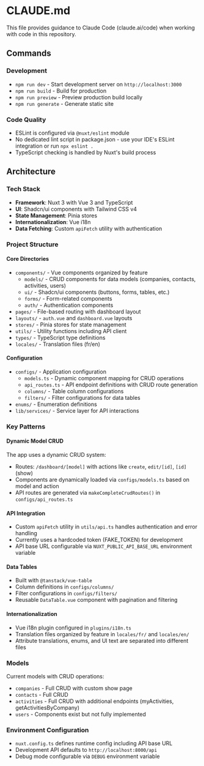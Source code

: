 # CLAUDE.md

This file provides guidance to Claude Code (claude.ai/code) when working with code in this repository.

## Commands

### Development
- `npm run dev` - Start development server on `http://localhost:3000`
- `npm run build` - Build for production
- `npm run preview` - Preview production build locally
- `npm run generate` - Generate static site

### Code Quality
- ESLint is configured via `@nuxt/eslint` module
- No dedicated lint script in package.json - use your IDE's ESLint integration or run `npx eslint .`
- TypeScript checking is handled by Nuxt's build process

## Architecture

### Tech Stack
- **Framework**: Nuxt 3 with Vue 3 and TypeScript
- **UI**: Shadcn/ui components with Tailwind CSS v4
- **State Management**: Pinia stores
- **Internationalization**: Vue i18n
- **Data Fetching**: Custom `apiFetch` utility with authentication

### Project Structure

#### Core Directories
- `components/` - Vue components organized by feature
  - `models/` - CRUD components for data models (companies, contacts, activities, users)
  - `ui/` - Shadcn/ui components (buttons, forms, tables, etc.)
  - `forms/` - Form-related components
  - `auth/` - Authentication components
- `pages/` - File-based routing with dashboard layout
- `layouts/` - `auth.vue` and `dashboard.vue` layouts
- `stores/` - Pinia stores for state management
- `utils/` - Utility functions including API client
- `types/` - TypeScript type definitions
- `locales/` - Translation files (fr/en)

#### Configuration
- `configs/` - Application configuration
  - `models.ts` - Dynamic component mapping for CRUD operations
  - `api_routes.ts` - API endpoint definitions with CRUD route generation
  - `columns/` - Table column configurations
  - `filters/` - Filter configurations for data tables
- `enums/` - Enumeration definitions
- `lib/services/` - Service layer for API interactions

### Key Patterns

#### Dynamic Model CRUD
The app uses a dynamic CRUD system:
- Routes: `/dashboard/[model]` with actions like `create`, `edit/[id]`, `[id]` (show)
- Components are dynamically loaded via `configs/models.ts` based on model and action
- API routes are generated via `makeCompleteCrudRoutes()` in `configs/api_routes.ts`

#### API Integration
- Custom `apiFetch` utility in `utils/api.ts` handles authentication and error handling
- Currently uses a hardcoded token (FAKE_TOKEN) for development
- API base URL configurable via `NUXT_PUBLIC_API_BASE_URL` environment variable

#### Data Tables
- Built with `@tanstack/vue-table`
- Column definitions in `configs/columns/`
- Filter configurations in `configs/filters/`
- Reusable `DataTable.vue` component with pagination and filtering

#### Internationalization
- Vue i18n plugin configured in `plugins/i18n.ts`
- Translation files organized by feature in `locales/fr/` and `locales/en/`
- Attribute translations, enums, and UI text are separated into different files

### Models
Current models with CRUD operations:
- `companies` - Full CRUD with custom show page
- `contacts` - Full CRUD 
- `activities` - Full CRUD with additional endpoints (myActivities, getActivitiesByCompany)
- `users` - Components exist but not fully implemented

### Environment Configuration
- `nuxt.config.ts` defines runtime config including API base URL
- Development API defaults to `http://localhost:8000/api`
- Debug mode configurable via `DEBUG` environment variable